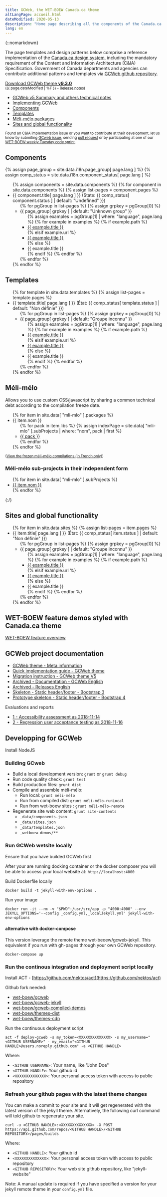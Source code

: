 ```yaml
---
title: GCWeb, the WET-BOEW Canada.ca theme
altLangPage: accueil.html
dateModified: 2020-05-13
description: "Home page describing all the components of the Canada.ca theme, named GCWeb."
lang: en
---
```


{::nomarkdown}
<div class="row">
	<div class="col-md-7 col-lg-8">
		<p>The page templates and design patterns below comprise a reference implementation of the <a href="https://design.canada.ca">Canada.ca design system</a>, including the mandatory requirement of the Content and Information Architecture (C&amp;IA) Specification. Government of Canada departments and agencies can contribute additional patterns and templates via <a href="https://github.com/wet-boew/GCWeb">GCWeb github repository</a>.</p>
	</div>
	<div class="col-xs-12 col-md-auto pull-right">
		<p><a href="https://github.com/wet-boew/GCWeb/archive/v9.3.0.zip" class="btn btn-primary">Download GCWeb theme <strong>v9.3.0</strong></a><br />
			<small>(<time>{{ page.dateModified | %F }}</time> - <a href="https://github.com/wet-boew/gcweb/releases/tag/v9.3.0">Release notes</a>)</small></p>
	</div>
</div>

<ul class="colcount-md-2">
	<li><a href="docs/index.html">GCWeb v5 Summary and others technical notes</a></li>
	<li><a href="docs/implementing.html">Implementing GCWeb</a></li>
	<li><a href="#components">Components</a></li>
	<li><a href="#templates">Templates</a></li>
	<li><a href="#méli-mélo">Méli-mélo packages</a></li>
	<li><a href="#sitesglobal">Sites and global functionality</a></li>
</ul>

<p><small>Found an C&amp;IA implementation issue or you want to contribute at their development, let us know by submiting <a href="https://github.com/wet-boew/GCWeb/issues/new?title=C&amp;IA%20implementation%20error:%20">GCweb issue</a>, sending <a href="https://github.com/wet-boew/GCWeb/pulls">pull request</a> or by participating at one of our <a href="https://wet-boew.github.io/wet-boew-documentation/index-en.html#wet-boew-code-sprint">WET-BOEW weekly Tuesday code sprint</a>.</small></p>

<!--
The following status was not transposed yet with the repository structure reorg
<details>
	<summary>Meaning of statuses</summary>
	<dl class="dl-horizontal mrgn-bttm-0">
		<dt><span class="label label-success">Up to spec</span></dt>
		<dd>Meet the latest published C&amp;IA specification.</dd>
		<dt><span class="label label-success">Stable</span></dt>
		<dd>Meet the latest published specification.</dd>
		<dt><span class="label label-info">Informational</span></dt>
		<dd>It's for your information. It's complete and suggestive but not defined by and from a specification yet.</dd>
		<dt><span class="label label-info">Need to revalidate</span></dt>
		<dd>Was meeting the preceding published specification, but it need to be manually revalidated to ensure it continues to meet the latest published specification.</dd>
		<dt><span class="label label-warning">Partial</span></dt>
		<dd>Partially up to spec or partially stable in order to meet other core web standards such WCAG 2.0 Level AA.</dd>
		<dt><span class="label label-warning">Outdated</span></dt>
		<dd>Don't meet the latest specification but met a previous version. It requires updates.</dd>
		<dt><span class="label label-default">Backlog</span></dt>
		<dd>Need to be developped.</dd>
		<dt><span class="label label-danger">Incomplete</span></dt>
		<dd>Incomplete because it don't fully meet all the specification yet. Still need developpement work.</dd>
		<dt><span class="label label-danger">Deprecated</span></dt>
		<dd>Do not use because it's deprecated, but listed here for your information.</dd>
	</dl>
</details>
-->

<h2 id="components">Components</h2>

{% assign page_group = site.data.i18n.page_group[ page.lang ] %}
{% assign comp_status = site.data.i18n.component_status[ page.lang ] %}

<ul>
{% assign components = site.data.components %}
{% for component in site.data.components %}
	{% assign list-pages = component.pages %}
	<li>{{ component.title[ page.lang ] }} (State: {{ comp_status[ component.status ] | default: "Undefined" }})
	<ul>
	{% for pgGroup in list-pages %}
		{% assign grpkey = pgGroup[0] %}
		<li>{{ page_group[ grpkey ] | default: "Unknown group" }}
			<ul>
			{% assign examples = pgGroup[1] | where: "language", page.lang %}
			{% for example in examples %}
				{% if example.path %}
				<li><a href="components/
							{%- if component.componentName -%}
								{{ component.componentName }}/
							{%- endif -%}
						{{ example.path }}">{{ example.title }}</a></li>
				{% elsif example.url %}
					<li><a href="{{ example.url }}">{{ example.title }}</a></li>
				{% else %}
					<li>{{ example.title }}</li>
				{% endif %}
			{% endfor %}
			</ul>
		</li>
	{% endfor %}
	</ul></li>
{% endfor %}
</ul>

<h2 id="templates">Templates</h2>
<ul>
{% for template in site.data.templates %}
	{% assign list-pages = template.pages %}
	<li>{{ template.title[ page.lang ] }} (État: {{ comp_status[ template.status ] | default: "Non définie" }})
	<ul>
	{% for pgGroup in list-pages %}
		{% assign grpkey = pgGroup[0] %}
		<li>{{ page_group[ grpkey ] | default: "Groupe inconnu" }}
			<ul>
			{% assign examples = pgGroup[1] | where: "language", page.lang %}
			{% for example in examples %}
				{% if example.path %}
				<li><a href="templates/
							{%- if template.componentName -%}
								{{ template.componentName }}/
							{%- endif -%}
						{{ example.path }}" lang="{{ example.language }}" hreflang="{{ example.language }}">{{ example.title }}</a></li>
				{% elsif example.url %}
					<li><a href="{{ example.url }}" lang="{{ example.language }}" hreflang="{{ example.language }}">{{ example.title }}</a></li>
				{% else %}
					<li>{{ example.title }}</li>
				{% endif %}
			{% endfor %}
			</ul>
		</li>
	{% endfor %}
	</ul></li>
{% endfor %}
</ul>

<h2 id="méli-mélo">Méli-mélo</h2>

<p>Allows you to use custom CSS/javascript by sharing a common technical debt according to the compilation freeze date.</p>
<ul>
{% for item in site.data[ "mli-mlo" ].packages %}
	<li>{{ item.nom }}
		<ul>
		{% for pack in item.libs %}
			{% assign indexPage = site.data[ "mli-mlo" ].subProjects | where: "nom", pack | first %}
			<li><a href="/gcweb-compiled-demos/méli-mélo-demos/{{ item.nom }}/{{ pack }}/{{ indexPage.mainpage }}">{{ pack }}</a></li>
		{% endfor %}
		</ul>
	</li>
{% endfor %}
</ul>

<p><small>(<a href="méli-mélo/compilation-gelé/index.html">View the frozen méli-mélo compilations (in French only)</a>)</small></p>

<h3>Méli-mélo sub-projects in their independent form</h3>
<ul>
{% for item in site.data[ "mli-mlo" ].subProjects %}
	<li><a href="méli-mélo/{{ item.nom }}/{{ item.mainpage }}">{{ item.nom }}</a></li>
{% endfor %}
</ul>
{:/}



<h2 id="sitesglobal">Sites and global functionality</h2>
<ul>
{% for item in site.data.sites %}
	{% assign list-pages = item.pages %}
	<li>{{ item.title[ page.lang ] }} (État: {{ comp_status[ item.status ] | default: "Non définie" }})
	<ul>
	{% for pgGroup in list-pages %}
		{% assign grpkey = pgGroup[0] %}
		<li>{{ page_group[ grpkey ] | default: "Groupe inconnu" }}
			<ul>
			{% assign examples = pgGroup[1] | where: "language", page.lang %}
			{% for example in examples %}
				{% if example.path %}
				<li><a href="sites/
							{%- if item.componentName -%}
								{{ item.componentName }}/
							{%- endif -%}
						{{ example.path }}" lang="{{ example.language }}" hreflang="{{ example.language }}">{{ example.title }}</a></li>
				{% elsif example.url %}
					<li><a href="{{ example.url }}" lang="{{ example.language }}" hreflang="{{ example.language }}">{{ example.title }}</a></li>
				{% else %}
					<li>{{ example.title }}</li>
				{% endif %}
			{% endfor %}
			</ul>
		</li>
	{% endfor %}
	</ul></li>
{% endfor %}
</ul>

<h2>WET-BOEW feature demos styled with Canada.ca theme</h2>
<p><a href="/gcweb-compiled-demos/index.html#wet-boew">WET-BOEW feature overview</a></p>

## GCWeb project documentation

* [GCWeb theme - Meta information](docs/index.html)
* [Quick implementation guide - GCWeb theme](docs/implementing.html)
* [Migration instruction - GCWeb theme V5](docs/v5-migration.html)
* [Archived - Documentation - GCWeb English](docs/GCWeb-en.html)
* [Archived - Releases English](docs/release/index-en.html)
* [Skeleton - Static header/footer - Bootstrap 3](docs/static-header-footer/bootstrap3.html)
* [Prototype skeleton - Static header/footer - Bootstrap 4](docs/static-header-footer/bootstrap4.html)

Evaluations and reports

* [1 - Accessibility assessment as 2018-11-14](docs/evaluation-report/1-accessibility.html)
* [2 - Regression user acceptance testing as 2018-11-16](docs/evaluation-report/2-wetplugin-gcweb2.html)

## Developping for GCWeb

Install NodeJS

### Building GCweb

* Build a local development version: `grunt` or `grunt debug`
* Run code quality check: `grunt test`
* Build production files: `grunt dist`
* Compile and assemble méli-mélo:
	* Run local: `grunt méli-mélo`
	* Run from compiled dist: `grunt méli-mélo-runLocal`
	* Run from wet-boew sites : `grunt méli-mélo-remote`
* Regenerate site web content: `grunt site-contents`
	* `_data/components.json`
	* `_data/sites.json`
	* `_data/templates.json`
	* `_wetboew-demos/**`

### Run GCWeb wetsite locally

Ensure that you have builded GCWeb first

After your are running docking container or the docker composer you will be able to access your local website at: `http://localhost:4000`

Build Dockerfile locally

```
docker build -t jekyll-with-env-options .
```

Run your image
```
docker run -it --rm -v "$PWD":/usr/src/app -p "4000:4000" --env JEKYLL_OPTIONS='--config _config.yml,_localJekyll.yml' jekyll-with-env-options
```

#### alternative with docker-compose

This version leverage the remote theme wet-beoew/gcweb-jekyll. This equivalent if you run with gh-pages through your own GCWeb repository.

```
docker-compose up
```

### Run the continous integration and deployment script locally

Install ACT - [https://github.com/nektos/act](https://github.com/nektos/act)

Github fork needed:

* [wet-boew/gcweb](https://github.com/wet-boew/gcweb)
* [wet-boew/gcweb-jekyll](https://github.com/wet-boew/gcweb-jekyll)
* [wet-boew/gcweb-compiled-demos](https://github.com/wet-boew/gcweb-compiled-demos)
* [wet-boew/themes-dist](https://github.com/wet-boew/themes-dist)
* [wet-boew/themes-cdn](https://github.com/wet-boew/themes-cdn)

Run the continuous deployment script

```
act -f deploy-gcweb -s my_token=<XXXXXXXXXXXXXX> -s my_username="<GITHUB USERNAME>" - my_email="<GITHUB HANDLE>@users.noreply.github.com" -a <GITHUB HANDLE>
```

Where:
* `<GITHUB USERNAME>`: Your name, like "John Doe"
* `<GITHUB HANDLE>`: Your github id
* `<XXXXXXXXXXXXXX>`: Your personal access token with access to public repository

### Refresh your github pages with the latest theme changes

You can make a commit to your site and it will get regenerated with the latest version of the jekyll theme. Alternatively, the following curl command will told github to regenerate your site.

```
curl -u <GITHUB HANDLE>:<XXXXXXXXXXXXXX> -X POST https://api.github.com/repos/<GITHUB HANDLE>/<GITHUB REPOSITORY>/pages/builds
```

Where:
* `<GITHUB HANDLE>`: Your github id
* `<XXXXXXXXXXXXXX>`: Your personal access token with access to public repository
* `<GITHUB REPOSITORY>`: Your web site github repository, like "jekyll-website"

Note: A manual update is required if you have specified a version for your jekyll remote theme in your `config.yml` file.
